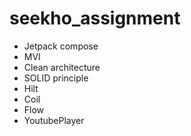 # seekho_assignment


- Jetpack compose
- MVI
- Clean architecture
- SOLID principle
- Hilt
- Coil
- Flow
- YoutubePlayer
